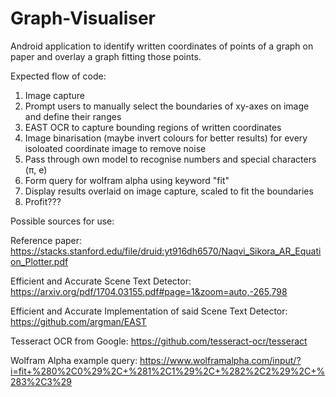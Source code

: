 # Graph-Visualiser
Android application to identify written coordinates of points of a graph on paper and overlay a graph fitting those points. 

Expected flow of code:

1. Image capture
2. Prompt users to manually select the boundaries of xy-axes on image and define their ranges
3. EAST OCR to capture bounding regions of written coordinates
4. Image binarisation (maybe invert colours for better results) for every isoloated coordinate image to remove noise
5. Pass through own model to recognise numbers and special characters (π, e)
6. Form query for wolfram alpha using keyword "fit"
7. Display results overlaid on image capture, scaled to fit the boundaries
8. Profit???

Possible sources for use:

Reference paper: https://stacks.stanford.edu/file/druid:yt916dh6570/Naqvi_Sikora_AR_Equation_Plotter.pdf

Efficient and Accurate Scene Text Detector: https://arxiv.org/pdf/1704.03155.pdf#page=1&zoom=auto,-265,798

Efficient and Accurate Implementation of said Scene Text Detector: https://github.com/argman/EAST

Tesseract OCR from Google: https://github.com/tesseract-ocr/tesseract

Wolfram Alpha example query: https://www.wolframalpha.com/input/?i=fit+%280%2C0%29%2C+%281%2C1%29%2C+%282%2C2%29%2C+%283%2C3%29
